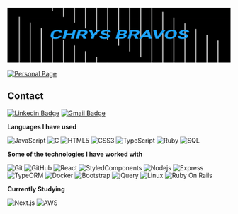 
![Header](cb-gif.gif)

[![Personal Page](https://img.shields.io/badge/-Personal_Page-000000?style=for-the-badge&logo=javascript&logoColor=white)](https://www.inf.ufpr.br/cnb18/)

## Contact

[![Linkedin Badge](https://img.shields.io/badge/-LinkedIn-blue?style=flat-square&logo=Linkedin&logoColor=white&link=https://www.linkedin.com/in/chrystopher-bravos-3252041bb//)](https://www.linkedin.com/in/chrystopher-bravos-3252041bb/)
[![Gmail Badge](https://img.shields.io/badge/-Gmail-c14438?style=flat-square&logo=Gmail&logoColor=white&link=mailto:cnbravos5@gmail.com)](mailto:cnbravos5@gmail.com)

**Languages I have used**

![JavaScript](https://img.shields.io/badge/-JavaScript-black?style=flat-square&logo=javascript)
![C](https://img.shields.io/badge/-A8B9CC?style=flat-square&logo=c&logoColor=white)
![HTML5](https://img.shields.io/badge/-HTML5-E34F26?style=flat-square&logo=html5&logoColor=white)
![CSS3](https://img.shields.io/badge/-CSS3-1572B6?style=flat-square&logo=css3)
![TypeScript](https://img.shields.io/badge/-TypeScript-000000?style=flat-square&logo=typescript)
![Ruby](https://img.shields.io/badge/-Ruby-ffffff?style=flat-square&logo=ruby&logoColor=B31E1E)
![SQL](https://img.shields.io/badge/-SQL-white?style=flat&logo=MySQL)

**Some of the technologies I have worked with**

![Git](https://img.shields.io/badge/-Git-black?style=flat-square&logo=git)
![GitHub](https://img.shields.io/badge/-GitHub-181717?style=flat-square&logo=github)
![React](https://img.shields.io/badge/-React-black?style=flat-square&logo=React&logoColor=61DAFB)
![StyledComponents](https://img.shields.io/badge/-Styled--Components-white?style=flat-square&logo=styled-components&logoColor=DB7093)
![Nodejs](https://img.shields.io/badge/-Nodejs-black?style=flat-square&logo=Node.js)
![Express](https://img.shields.io/badge/-Express-000000?style=flat&logo=Express&logoColor=white)
![TypeORM](https://img.shields.io/badge/-TypeORM-000000?style=flat&logo=TypeORM)
![Docker](https://img.shields.io/badge/-Docker-black?style=flat-square&logo=docker)
![Bootstrap](https://img.shields.io/badge/-Bootstrap-563D7C?style=flat-square&logo=bootstrap)
![jQuery](https://img.shields.io/badge/-jQuery-000000?style=flat&logo=jQuery&logoColor=0769AD)
![Linux](https://img.shields.io/badge/-Linux-000000?style=flat&logo=linux&logoColor=FCC624)
![Ruby On Rails](https://img.shields.io/badge/-Ruby_on_Rails-ffffff?style=flat-square&logo=ruby-on-rails&logoColor=B31E1E)

**Currently Studying**

![Next.js](https://img.shields.io/badge/-Next.js-white?style=flat-square&logo=Next.js&logoColor=black)
![AWS](https://img.shields.io/badge/-AWS-FF9900?style=flat-square&logo=Amazon-AWS&logoColor=232F3E)

